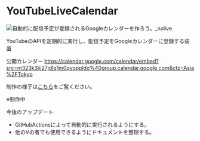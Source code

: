 # YouTubeLiveCalendar

![自動的に配信予定が登録されるGoogleカレンダーを作ろう。_nolive](https://user-images.githubusercontent.com/40711834/171451392-8fe8cae0-db16-48e2-8be3-259a840b7795.png)

YouTubeのAPIを定期的に実行し、配信予定をGoogleカレンダーに登録する装置

公開カレンダー
https://calendar.google.com/calendar/embed?src=m323k3iij27jdlq1m0qvoppldo%40group.calendar.google.com&ctz=Asia%2FTokyo

制作の様子は[こちら](https://www.youtube.com/watch?v=RcKMFUpcdaM)をご覧ください。

※制作中

今後のアップデート
- GitHubActionsによって自動的に実行されるようにする。
- 他のVの者でも使用できるようにドキュメントを整理する。
